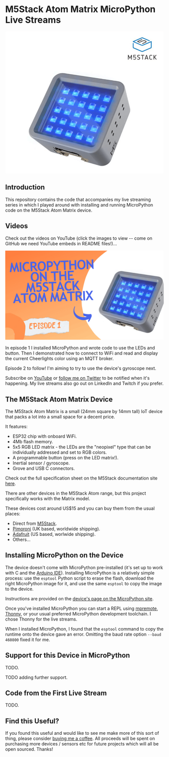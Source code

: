# M5Stack Atom Matrix MicroPython Live Streams

![M5Stack Atom Matrix](m5stack_atom.png)

## Introduction

This repository contains the code that accompanies my live streaming series in which I played around with installing and running MicroPython code on the M5Stack Atom Matrix device.

## Videos

Check out the videos on YouTube (click the images to view -- come on GitHub we need YouTube embeds in README files!)...

[![Episode 1](m5stack_atom_matrix_micropython_episode_1.png)](https://www.youtube.com/watch?v=bwvli5pEA0A)

In episode 1 I installed MicroPython and wrote code to use the LEDs and button.  Then I demonstrated how to connect to WiFi and read and display the current Cheerlights color using an MQTT broker.

Episode 2 to follow!  I'm aiming to try to use the device's gyroscope next.

Subscribe on [YouTube](https://www.youtube.com/@simonprickett) or [follow me on Twitter](https://twitter.com/simon_prickett) to be notified when it's happening.  My live streams also go out on LinkedIn and Twitch if you prefer.

## The M5Stack Atom Matrix Device

The M5Stack Atom Matrix is a small (24mm square by 14mm tall) IoT device that packs a lot into a small space for a decent price.

It features:

* ESP32 chip with onboard WiFi.
* 4Mb flash memory.
* 5x5 RGB LED matrix - the LEDs are the "neopixel" type that can be individually addressed and set to RGB colors.
* A programmable button (press on the LED matrix!).
* Inertial sensor / gyroscope.
* Grove and USB C connectors.

Check out the full specification sheet on the M5Stack documentation site [here](https://docs.m5stack.com/en/core/ATOM%20Matrix).

There are other devices in the M5Stack Atom range, but this project specifically works with the Matrix model.

These devices cost around US$15 and you can buy them from the usual places:

* Direct from [M5Stack](https://shop.m5stack.com/products/atom-matrix-esp32-development-kit).
* [Pimoroni](https://shop.pimoroni.com/products/atom-matrix-esp32-development-kit?variant=31880178532435) (UK based, worldwide shipping).
* [Adafruit](https://www.adafruit.com/product/4497) (US based, worlwide shipping).
* Others...

## Installing MicroPython on the Device

The device doesn't come with MicroPython pre-installed (it's set up to work with C and the [Arduino IDE](https://www.arduino.cc/en/software)).  Installing MicroPython is a relatively simple process: use the `esptool` Python script to erase the flash, download the right MicroPython image for it, and use the same `esptool` to copy the image to the device.

Instructions are provided on the [device's page on the MicroPython site](https://micropython.org/download/M5STACK_ATOM/).

Once you've installed MicroPython you can start a REPL using [mpremote](https://docs.micropython.org/en/latest/reference/mpremote.html), [Thonny](https://thonny.org/), or your usual preferred MicroPython development toolchain.  I chose Thonny for the live streams.

When I installed MicroPython, I found that the `esptool` command to copy the runtime onto the device gave an error.  Omitting the baud rate option `--baud 460800` fixed it for me.

## Support for this Device in MicroPython

TODO.

TODO adding further support.

## Code from the First Live Stream

TODO.

## Find this Useful?

If you found this useful and would like to see me make more of this sort of thing, please consider [buying me a coffee](https://ko-fi.com/simonprickett).  All proceeds will be spent on purchasing more devices / sensors etc for future projects which will all be open sourced.  Thanks!
